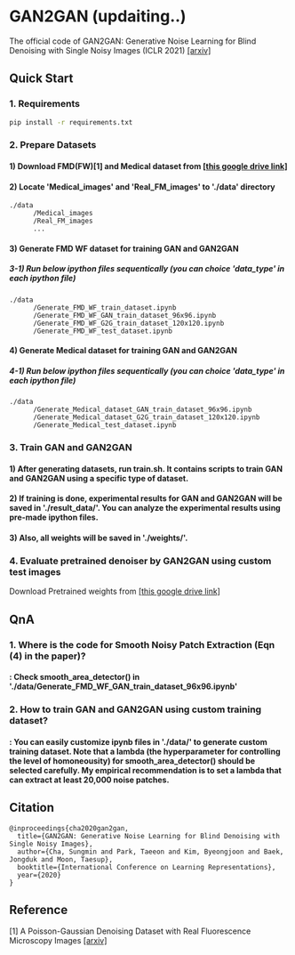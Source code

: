 # GAN2GAN (updaiting..)

The official code of GAN2GAN: Generative Noise Learning for Blind Denoising with Single Noisy Images (ICLR 2021) [[arxiv]](https://arxiv.org/abs/1905.10488)

## Quick Start

### 1. Requirements

```bash
pip install -r requirements.txt
```

### 2. Prepare Datasets

#### 1) Download FMD(FW)[1] and Medical dataset from [[this google drive link]]()

#### 2) Locate 'Medical_images' and 'Real_FM_images' to './data' directory

```
./data
      /Medical_images 
      /Real_FM_images 
      ...
```
#### 3) Generate FMD WF dataset for training GAN and GAN2GAN
##### 3-1) Run below ipython files sequentically (you can choice 'data_type' in each ipython file)

```
./data
      /Generate_FMD_WF_train_dataset.ipynb 
      /Generate_FMD_WF_GAN_train_dataset_96x96.ipynb 
      /Generate_FMD_WF_G2G_train_dataset_120x120.ipynb
      /Generate_FMD_WF_test_dataset.ipynb
```

#### 4) Generate Medical dataset for training GAN and GAN2GAN
##### 4-1) Run below ipython files sequentically (you can choice 'data_type' in each ipython file)

```
./data
      /Generate_Medical_dataset_GAN_train_dataset_96x96.ipynb
      /Generate_Medical_dataset_G2G_train_dataset_120x120.ipynb
      /Generate_Medical_test_dataset.ipynb
```

### 3. Train GAN and GAN2GAN
#### 1) After generating datasets, run train.sh. It contains scripts to train GAN and GAN2GAN using a specific type of dataset.
#### 2) If training is done, experimental results for GAN and GAN2GAN will be saved in './result_data/'. You can analyze the experimental results using pre-made ipython files.
#### 3) Also, all weights will be saved in './weights/'.

### 4. Evaluate pretrained denoiser by GAN2GAN using custom test images

Download Pretrained weights from [[this google drive link]]()

## QnA
### 1. Where is the code for Smooth Noisy Patch Extraction (Eqn (4) in the paper)?
#### : Check smooth_area_detector() in './data/Generate_FMD_WF_GAN_train_dataset_96x96.ipynb'

### 2. How to train GAN and GAN2GAN using custom training dataset?
#### : You can easily customize ipynb files in './data/' to generate custom training dataset. Note that a lambda (the hyperparameter for controlling the level of homoneousity) for smooth_area_detector() should be selected carefully. My empirical recommendation is to set a lambda that can extract at least 20,000 noise patches.

## Citation

```
@inproceedings{cha2020gan2gan,
  title={GAN2GAN: Generative Noise Learning for Blind Denoising with Single Noisy Images},
  author={Cha, Sungmin and Park, Taeeon and Kim, Byeongjoon and Baek, Jongduk and Moon, Taesup},
  booktitle={International Conference on Learning Representations},
  year={2020}
}
```

## Reference

[1] A Poisson-Gaussian Denoising Dataset with Real Fluorescence Microscopy Images [[arxiv]](https://arxiv.org/abs/1812.10366)

